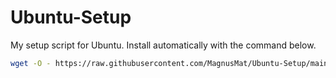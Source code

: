 # Ubuntu-Setup
My setup script for Ubuntu. Install automatically with the command below.

``` bash
wget -O - https://raw.githubusercontent.com/MagnusMat/Ubuntu-Setup/main/Ubuntu-Setup.sh | bash
```
